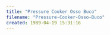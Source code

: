 ```yaml
---
title: "Pressure Cooker Osso Buco"
filename: "Pressure-Cooker-Osso-Buco"
created: 1989-04-19 15:31:16
---
```

